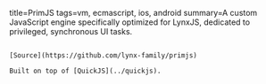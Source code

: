 title=PrimJS
tags=vm, ecmascript, ios, android
summary=A custom JavaScript engine specifically optimized for LynxJS, dedicated to privileged, synchronous UI tasks.
~~~~~~

[Source](https://github.com/lynx-family/primjs)

Built on top of [QuickJS](../quickjs).
